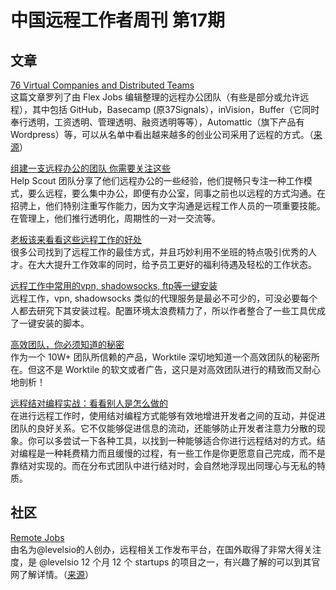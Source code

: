 # 中国远程工作者周刊 第17期

## 文章

[76 Virtual Companies and Distributed Teams][a1]  
这篇文章罗列了由 Flex Jobs 编辑整理的远程办公团队（有些是部分或允许远程），其中包括 GitHub，Basecamp (原37Signals），inVision，Buffer（它同时奉行透明，工资透明、管理透明、融资透明等等），Automattic（旗下产品有Wordpress）等，可以从名单中看出越来越多的创业公司采用了远程的方式。（[来源][1]）

[组建一支远程办公的团队 你需要关注这些][a2]  
Help Scout 团队分享了他们远程办公的一些经验，他们提畅只专注一种工作模式，要么远程，要么集中办公，即便有办公室，同事之前也以远程的方式沟通。在招骋上，他们特别注重写作能力，因为文字沟通是远程工作人员的一项重要技能。在管理上，他们推行透明化，周期性的一对一交流等。

[老板该来看看这些远程工作的好处][a3]  
很多公司找到了远程工作的最佳方式，并且巧妙利用不坐班的特点吸引优秀的人才。在大大提升工作效率的同时，给予员工更好的福利待遇及轻松的工作状态。

[远程工作中常用的vpn, shadowsocks, ftp等一键安装][a4]  
远程工作，vpn, shadowsocks 类似的代理服务是最必不可少的，可没必要每个人都去研究下其安装过程。配置环境太浪费精力了，所以作者整合了一些工具优成了一键安装的脚本。

[高效团队，你必须知道的秘密][a5]  
作为一个 10W+ 团队所信赖的产品，Worktile 深切地知道一个高效团队的秘密所在。但这不是 Worktile 的软文或者广告，这只是对高效团队进行的精致而又耐心地剖析！

[远程结对编程实战：看看别人是怎么做的][a6]  
在进行远程工作时，使用结对编程方式能够有效地增进开发者之间的互动，并促进团队的良好关系。它不仅能够促进信息的流动，还能够防止开发者注意力分散的现象。你可以多尝试一下各种工具，以找到一种能够适合你进行远程结对的方式。结对编程是一种耗费精力而且缓慢的过程，有一些工作是你更愿意自己完成，而不是靠结对实现的。而在分布式团队中进行结对时，会自然地浮现出同理心与无私的特质。

## 社区

[Remote Jobs][c1]  
由名为@levelsio的人创办，远程相关工作发布平台，在国外取得了非常大得关注度，是 @levelsio 12 个月 12 个 startups 的项目之一，有兴趣了解的可以到其官网了解详情。（[来源][1]）

[1]: http://yizaoyiwan.com/discussion/400/

[a1]: http://www.flexjobs.com/blog/post/76-virtual-companies-and-distributed-teams
[a2]: http://finance.jrj.com.cn/biz/2015/04/15081119101068.shtml
[a3]: http://www.jiemian.com/article/262552.html
[a4]: http://yizaoyiwan.com/discussion/390/
[a5]: https://worktile.com/blog/teamwork/the-secret-of-highly-effective-teams
[a6]: http://www.infoq.com/cn/news/2015/04/experiences-remote-pairing

[c1]: http://remoteok.io/